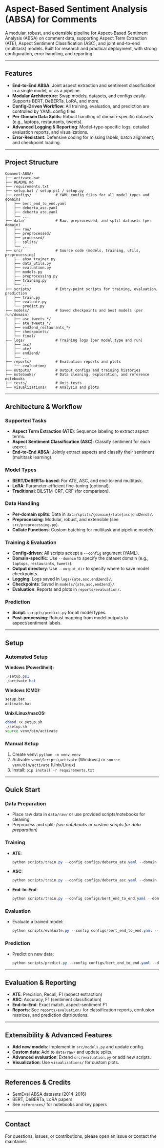 # Aspect-Based Sentiment Analysis (ABSA) for Comments

A modular, robust, and extensible pipeline for Aspect-Based Sentiment Analysis (ABSA) on comment data, supporting Aspect Term Extraction (ATE), Aspect Sentiment Classification (ASC), and joint end-to-end (multitask) models. Built for research and practical deployment, with strong configuration, error handling, and reporting.

---

## Features

- **End-to-End ABSA**: Joint aspect extraction and sentiment classification in a single model, or as a pipeline.
- **Modular Architecture**: Swap models, datasets, and configs easily. Supports BERT, DeBERTa, LoRA, and more.
- **Config-Driven Workflow**: All training, evaluation, and prediction are controlled by YAML config files.
- **Per-Domain Data Splits**: Robust handling of domain-specific datasets (e.g., laptops, restaurants, tweets).
- **Advanced Logging & Reporting**: Model-type-specific logs, detailed evaluation reports, and visualizations.
- **Error-Resistant**: Defensive coding for missing labels, batch alignment, and checkpoint loading.

---

## Project Structure

```
Comment-ABSA/
├── activate.bat
├── README.md
├── requirements.txt
├── setup.bat / setup.ps1 / setup.py
├── configs/           # YAML config files for all model types and domains
│   ├── bert_end_to_end.yaml
│   ├── deberta_asc.yaml
│   ├── deberta_ate.yaml
│   └── ...
├── data/              # Raw, preprocessed, and split datasets (per domain)
│   ├── raw/
│   ├── preprocessed/
│   ├── processed/
│   ├── splits/
│   └── ...
├── src/               # Source code (models, training, utils, preprocessing)
│   ├── absa_trainer.py
│   ├── data_utils.py
│   ├── evaluation.py
│   ├── models.py
│   ├── preprocessing.py
│   ├── training.py
│   └── ...
├── scripts/           # Entry-point scripts for training, evaluation, prediction
│   ├── train.py
│   ├── evaluate.py
│   └── predict.py
├── models/            # Saved checkpoints and best models (per run/domain)
│   ├── asc_tweets_*/
│   ├── ate_tweets_*/
│   ├── end2end_restaurants_*/
│   ├── checkpoints/
│   └── final/
├── logs/              # Training logs (per model type and run)
│   ├── asc/
│   ├── ate/
│   ├── end2end/
│   └── ...
├── reports/           # Evaluation reports and plots
│   └── evaluation/
├── outputs/           # Output configs and training histories
├── notebooks/         # Data cleaning, exploration, and reference notebooks
├── tests/             # Unit tests
└── visualizations/    # Analysis and plots
```

---

## Architecture & Workflow

### Supported Tasks
- **Aspect Term Extraction (ATE)**: Sequence labeling to extract aspect terms.
- **Aspect Sentiment Classification (ASC)**: Classify sentiment for each aspect.
- **End-to-End ABSA**: Jointly extract aspects and classify their sentiment (multitask learning).

### Model Types
- **BERT/DeBERTa-based**: For ATE, ASC, and end-to-end multitask.
- **LoRA**: Parameter-efficient fine-tuning (optional).
- **Traditional**: BiLSTM-CRF, CRF (for comparison).

### Data Handling
- **Per-domain splits**: Data in `data/splits/{domain}/[ate|asc|end2end]/`.
- **Preprocessing**: Modular, robust, and extensible (see `src/preprocessing.py`).
- **Collate Functions**: Custom batching for multitask and pipeline models.

### Training & Evaluation
- **Config-driven**: All scripts accept a `--config` argument (YAML).
- **Domain-specific**: Use `--domain` to specify the dataset domain (e.g., `laptops`, `restaurants`, `tweets`).
- **Output directory**: Use `--output_dir` to specify where to save model checkpoints.
- **Logging**: Logs saved in `logs/{ate,asc,end2end}/`.
- **Checkpoints**: Saved in `models/{ate,asc,end2end}/`.
- **Evaluation**: Reports and plots in `reports/evaluation/`.

### Prediction
- **Script**: `scripts/predict.py` for all model types.
- **Post-processing**: Robust mapping from model outputs to aspect/sentiment labels.

---

## Setup

### Automated Setup

**Windows (PowerShell):**
```powershell
./setup.ps1
./activate.bat
```
**Windows (CMD):**
```bat
setup.bat
activate.bat
```
**Unix/Linux/macOS:**
```bash
chmod +x setup.sh
./setup.sh
source venv/bin/activate
```

### Manual Setup
1. Create venv: `python -m venv venv`
2. Activate: `venv\Scripts\activate` (Windows) or `source venv/bin/activate` (Unix/Linux)
3. Install: `pip install -r requirements.txt`

---

## Quick Start

### Data Preparation
- Place raw data in `data/raw/` or use provided scripts/notebooks for cleaning.
- Preprocess and split: *(see notebooks or custom scripts for data preparation)*

### Training
- **ATE**:
  ```powershell
  python scripts/train.py --config configs/deberta_ate.yaml --domain tweets --output_dir models/ate_tweets_YYYYMMDD_HHMMSS
  ```
- **ASC**:
  ```powershell
  python scripts/train.py --config configs/deberta_asc.yaml --domain tweets --output_dir models/asc_tweets_YYYYMMDD_HHMMSS
  ```
- **End-to-End**:
  ```powershell
  python scripts/train.py --config configs/bert_end_to_end.yaml --domain restaurants --output_dir models/end2end_restaurants_YYYYMMDD_HHMMSS
  ```

### Evaluation
- Evaluate a trained model:
  ```powershell
  python scripts/evaluate.py --config configs/bert_end_to_end.yaml --domain restaurants --model_dir models/end2end_restaurants_YYYYMMDD_HHMMSS
  ```

### Prediction
- Predict on new data:
  ```powershell
  python scripts/predict.py --config configs/bert_end_to_end.yaml --domain restaurants --model_dir models/end2end_restaurants_YYYYMMDD_HHMMSS --input <input_file> --output <output_file>
  ```

---

## Evaluation & Reporting
- **ATE**: Precision, Recall, F1 (aspect extraction)
- **ASC**: Accuracy, F1 (sentiment classification)
- **End-to-End**: Exact match, aspect-sentiment F1
- **Reports**: See `reports/evaluation/` for classification reports, confusion matrices, and prediction distributions.

---

## Extensibility & Advanced Features
- **Add new models**: Implement in `src/models.py` and update config.
- **Custom data**: Add to `data/raw/` and update splits.
- **Advanced evaluation**: Extend `src/evaluation.py` or add new scripts.
- **Visualization**: Use `visualizations/` for custom plots.

---

## References & Credits
- SemEval ABSA datasets (2014-2016)
- BERT, DeBERTa, LoRA papers
- See `references/` for notebooks and key papers

---

## Contact
For questions, issues, or contributions, please open an issue or contact the maintainer.
